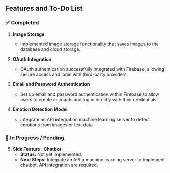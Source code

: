 ## Features and To-Do List

### ✅ Completed

1. **Image Storage**

   - Implemented image storage functionality that saves images to the database and cloud storage.

2. **OAuth Integration**

   - OAuth authentication successfully integrated with Firebase, allowing secure access and login with third-party providers.

3. **Email and Password Authentication**

   - Set up email and password authentication within Firebase to allow users to create accounts and log in directly with their credentials.

4. **Emotion Detection Model**
   - Integrate an API integration machine learning server to detect emotions from images or text data

### 🔄 In Progress / Pending

5. **Side Feature : Chatbot**
   - **Status:** Not yet implemented.
   - **Next Steps:** Integrate an API a machine learning server to implement chatbot. API integration are required.
